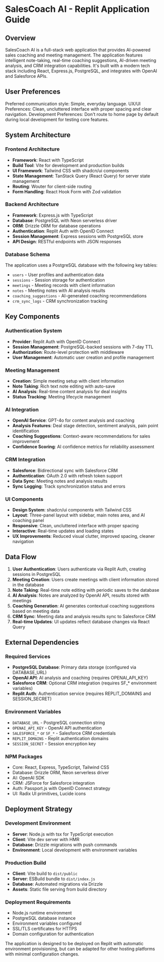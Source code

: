 # SalesCoach AI - Replit Application Guide

## Overview

SalesCoach AI is a full-stack web application that provides AI-powered sales coaching and meeting management. The application features intelligent note-taking, real-time coaching suggestions, AI-driven meeting analysis, and CRM integration capabilities. It's built with a modern tech stack including React, Express.js, PostgreSQL, and integrates with OpenAI and Salesforce APIs.

## User Preferences

Preferred communication style: Simple, everyday language.
UX/UI Preferences: Clean, uncluttered interface with proper spacing and clear navigation.
Development Preferences: Don't route to home page by default during local development for testing core features.

## System Architecture

### Frontend Architecture
- **Framework**: React with TypeScript
- **Build Tool**: Vite for development and production builds
- **UI Framework**: Tailwind CSS with shadcn/ui components
- **State Management**: TanStack Query (React Query) for server state management
- **Routing**: Wouter for client-side routing
- **Form Handling**: React Hook Form with Zod validation

### Backend Architecture
- **Framework**: Express.js with TypeScript
- **Database**: PostgreSQL with Neon serverless driver
- **ORM**: Drizzle ORM for database operations
- **Authentication**: Replit Auth with OpenID Connect
- **Session Management**: Express sessions with PostgreSQL store
- **API Design**: RESTful endpoints with JSON responses

### Database Schema
The application uses a PostgreSQL database with the following key tables:
- `users` - User profiles and authentication data
- `sessions` - Session storage for authentication
- `meetings` - Meeting records with client information
- `notes` - Meeting notes with AI analysis results
- `coaching_suggestions` - AI-generated coaching recommendations
- `crm_sync_logs` - CRM synchronization tracking

## Key Components

### Authentication System
- **Provider**: Replit Auth with OpenID Connect
- **Session Management**: PostgreSQL-backed sessions with 7-day TTL
- **Authorization**: Route-level protection with middleware
- **User Management**: Automatic user creation and profile management

### Meeting Management
- **Creation**: Simple meeting setup with client information
- **Note Taking**: Rich text note editing with auto-save
- **AI Analysis**: Real-time content analysis for deal insights
- **Status Tracking**: Meeting lifecycle management

### AI Integration
- **OpenAI Service**: GPT-4o for content analysis and coaching
- **Analysis Features**: Deal stage detection, sentiment analysis, pain point identification
- **Coaching Suggestions**: Context-aware recommendations for sales improvement
- **Confidence Scoring**: AI confidence metrics for reliability assessment

### CRM Integration
- **Salesforce**: Bidirectional sync with Salesforce CRM
- **Authentication**: OAuth 2.0 with refresh token support
- **Data Sync**: Meeting notes and analysis results
- **Sync Logging**: Track synchronization status and errors

### UI Components
- **Design System**: shadcn/ui components with Tailwind CSS
- **Layout**: Three-panel layout with sidebar, main notes area, and AI coaching panel
- **Responsive**: Clean, uncluttered interface with proper spacing
- **Interactive**: Real-time updates and loading states
- **UX Improvements**: Reduced visual clutter, improved spacing, cleaner navigation

## Data Flow

1. **User Authentication**: Users authenticate via Replit Auth, creating sessions in PostgreSQL
2. **Meeting Creation**: Users create meetings with client information stored in the database
3. **Note Taking**: Real-time note editing with periodic saves to the database
4. **AI Analysis**: Notes are analyzed by OpenAI API, results stored with meetings
5. **Coaching Generation**: AI generates contextual coaching suggestions based on meeting data
6. **CRM Sync**: Meeting data and analysis results sync to Salesforce CRM
7. **Real-time Updates**: UI updates reflect database changes via React Query

## External Dependencies

### Required Services
- **PostgreSQL Database**: Primary data storage (configured via DATABASE_URL)
- **OpenAI API**: AI analysis and coaching (requires OPENAI_API_KEY)
- **Salesforce CRM**: Optional CRM integration (requires SF_* environment variables)
- **Replit Auth**: Authentication service (requires REPLIT_DOMAINS and SESSION_SECRET)

### Environment Variables
- `DATABASE_URL` - PostgreSQL connection string
- `OPENAI_API_KEY` - OpenAI API authentication
- `SALESFORCE_*` or `SF_*` - Salesforce CRM credentials
- `REPLIT_DOMAINS` - Replit authentication domains
- `SESSION_SECRET` - Session encryption key

### NPM Packages
- Core: React, Express, TypeScript, Tailwind CSS
- Database: Drizzle ORM, Neon serverless driver
- AI: OpenAI SDK
- CRM: JSForce for Salesforce integration
- Auth: Passport.js with OpenID Connect strategy
- UI: Radix UI primitives, Lucide icons

## Deployment Strategy

### Development Environment
- **Server**: Node.js with tsx for TypeScript execution
- **Client**: Vite dev server with HMR
- **Database**: Drizzle migrations with push commands
- **Environment**: Local development with environment variables

### Production Build
- **Client**: Vite build to `dist/public`
- **Server**: ESBuild bundle to `dist/index.js`
- **Database**: Automated migrations via Drizzle
- **Assets**: Static file serving from build directory

### Deployment Requirements
- Node.js runtime environment
- PostgreSQL database instance
- Environment variables configured
- SSL/TLS certificates for HTTPS
- Domain configuration for authentication

The application is designed to be deployed on Replit with automatic environment provisioning, but can be adapted for other hosting platforms with minimal configuration changes.
